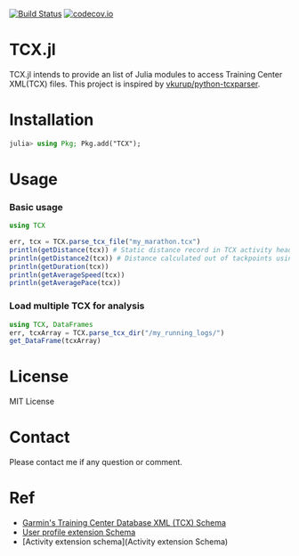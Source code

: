 [![Build Status](https://travis-ci.com/xue35/TCX.jl.svg?branch=master)](https://travis-ci.com/xue35/TCX.jl)
[![codecov.io](http://codecov.io/github/xue35/TCX.jl/coverage.svg?branch=master)](http://codecov.io/github/xue35/TCX.jl?branch=master)

# TCX.jl
TCX.jl intends to provide an list of Julia modules to access Training Center XML(TCX) files. This project is inspired by [vkurup/python-tcxparser](https://github.com/vkurup/python-tcxparser).

# Installation
```julia
julia> using Pkg; Pkg.add("TCX");
```

# Usage

### Basic usage
```julia
using TCX

err, tcx = TCX.parse_tcx_file("my_marathon.tcx")
println(getDistance(tcx)) # Static distance record in TCX activity header.
println(getDistance2(tcx)) # Distance calculated out of tackpoints using Geodesty
println(getDuration(tcx))
println(getAverageSpeed(tcx))
println(getAveragePace(tcx))

```

### Load multiple TCX for analysis
```julia
using TCX, DataFrames
err, tcxArray = TCX.parse_tcx_dir("/my_running_logs/")
get_DataFrame(tcxArray)

```
# License
MIT License

# Contact
Please contact me if any question or comment.

# Ref
* [Garmin's Training Center Database XML (TCX) Schema](http://www8.garmin.com/xmlschemas/TrainingCenterDatabasev2.xsd)
* [User profile extension Schema](http://www8.garmin.com/xmlschemas/UserProfileExtensionv1.xsd)
* [Activity extension schema](Activity extension Schema)

